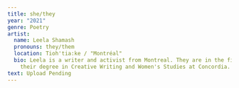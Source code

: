 ```yaml
---
title: she/they
year: "2021"
genre: Poetry
artist:
  name: Leela Shamash
  pronouns: they/them
  location: Tioh'tia:ke / "Montréal"
  bio: Leela is a writer and activist from Montreal. They are in the final year of
    their degree in Creative Writing and Women's Studies at Concordia.
text: Upload Pending
---
```

